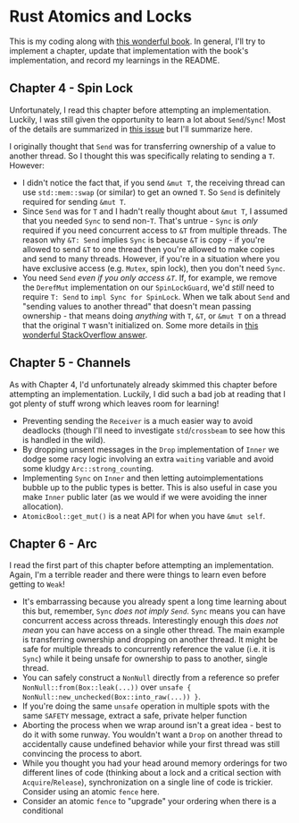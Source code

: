 # Rust Atomics and Locks

This is my coding along with [this wonderful book][book]. In general, I'll try
to implement a chapter, update that implementation with the book's
implementation, and record my learnings in the README.

## Chapter 4 - Spin Lock

Unfortunately, I read this chapter before attempting an implementation. Luckily,
I was still given the opportunity to learn a lot about `Send`/`Sync`! Most of
the details are summarized in [this issue][send-sync-issue] but I'll summarize
here.

I originally thought that `Send` was for transferring ownership of a value
to another thread. So I thought this was specifically relating to sending
a `T`. However:

- I didn't notice the fact that, if you send `&mut T`, the receiving thread can
  use `std::mem::swap` (or similar) to get an owned `T`. So `Send` is
  definitely required for sending `&mut T`.
- Since `Send` was for `T` and I hadn't really thought about `&mut
  T`, I assumed that you needed `Sync` to send non-`T`. That's
  untrue - `Sync` is _only_ required if you need concurrent access
  to `&T` from multiple threads. The reason why `&T: Send` implies
  `Sync` is because `&T` is copy - if you're allowed to send `&T`
  to one thread then you're allowed to make copies and send to many
  threads. However, if you're in a situation where you have
  exclusive access (e.g. `Mutex`, spin lock), then you don't need
  `Sync`.
- You need `Send` _even if you only access `&T`_. If, for example, we remove
  the `DerefMut` implementation on our `SpinLockGuard`, we'd _still_ need to
  require `T: Send` to `impl Sync for SpinLock`. When we talk about `Send` and
  "sending values to another thread" that doesn't mean passing ownership - that
  means doing _anything_ with `T`, `&T`, or `&mut T` on a thread that the
  original `T` wasn't initialized on. Some more details in [this wonderful
  StackOverflow answer][send-sync-stackoverflow].

## Chapter 5 - Channels

As with Chapter 4, I'd unfortunately already skimmed this chapter before
attempting an implementation. Luckily, I did such a bad job at reading that
I got plenty of stuff wrong which leaves room for learning!

- Preventing sending the `Receiver` is a much easier way to avoid
  deadlocks (though I'll need to investigate `std`/`crossbeam` to
  see how this is handled in the wild).
- By dropping unsent messages in the `Drop` implementation of `Inner` we dodge
  some racy logic involving an extra `waiting` variable and avoid some kludgy
  `Arc::strong_count`ing.
- Implementing `Sync` on `Inner` and then letting autoimplementations bubble up
  to the public types is better. This is also useful in case you make `Inner`
  public later (as we would if we were avoiding the inner allocation).
- `AtomicBool::get_mut()` is a neat API for when you have `&mut
  self`.

## Chapter 6 - Arc

I read the first part of this chapter before attempting an implementation.
Again, I'm a terrible reader and there were things to learn even before getting
to `Weak`!

- It's embarrassing because you already spent a long time learning about this
  but, remember, `Sync` _does not imply `Send`_. `Sync` means you can have
  concurrent access across threads. Interestingly enough this _does not mean_
  you can have access on a single other thread. The main example is
  transferring ownership and dropping on another thread. It might be safe for
  multiple threads to concurrently reference the value (i.e. it is `Sync`)
  while it being unsafe for ownership to pass to another, single thread.
- You can safely construct a `NonNull` directly from a reference so prefer
  `NonNull::from(Box::leak(...))` over `unsafe {
  NonNull::new_unchecked(Box::into_raw(...)) }`.
- If you're doing the same `unsafe` operation in multiple spots with the same
  `SAFETY` message, extract a safe, private helper function
- Aborting the process when we wrap around isn't a great idea - best to do it
  with some runway. You wouldn't want a `Drop` on another thread to
  accidentally cause undefined behavior while your first thread was still
  convincing the process to abort.
- While you thought you had your head around memory orderings for two different
  lines of code (thinking about a lock and a critical section with
  `Acquire`/`Release`), synchronization on a single line of code is trickier.
  Consider using an atomic `fence` here.
- Consider an atomic `fence` to "upgrade" your ordering when there is a
  conditional

[book]: https://marabos.nl/atomics/
[send-sync-issue]: https://github.com/mlodato517/rust_atomics_and_locks/issues/1
[send-sync-stackoverflow]: https://stackoverflow.com/a/68708557
